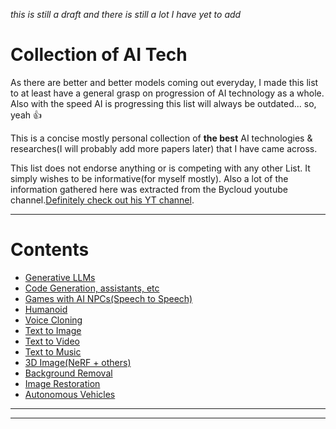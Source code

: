 _this is still a draft and there is still a lot I have yet to add_

# Collection of AI Tech

As there are better and better models coming out everyday, I made this list to at least have a general grasp on progression of AI technology as a whole. Also with the speed AI is progressing this list will always be outdated... so, yeah :thumbsup:

This is a concise mostly personal collection of **the best** AI technologies & researches(I will probably add more papers later) that I have came across.

This list does not endorse anything or is competing with any other List. It simply wishes to be informative(for myself mostly). Also a lot of the information gathered here was extracted from the Bycloud youtube channel.[Definitely check out his YT channel](https://www.youtube.com/@bycloudAI). 


---

# Contents

- [Generative LLMs](/Directories/Generative-LLMs/README.md)
- [Code Generation, assistants, etc](/Directories/Code-Generation/README.md)
- [Games with AI NPCs(Speech to Speech)](/Directories/Game-AI-NPCs/README.md)
- [Humanoid](/Directories/Humanoid/README.md)
- [Voice Cloning](/Directories/Voice-Cloning/README.md)
- [Text to Image](/Directories/Text-to-Image/README.md)
- [Text to Video](/Directories/Text-to-Video/README.md)
- [Text to Music](/Directories/Text-to-Music/README.md)
- [3D Image(NeRF + others)](/Directories/Text-to-Video/README.md)
- [Background Removal](/Directories/Background-removal/README.md)
- [Image Restoration](/Directories/Image-Restoration/README.md)
- [Autonomous Vehicles](/Directories/Autonomous-Vehicles/README.md)

---

---
